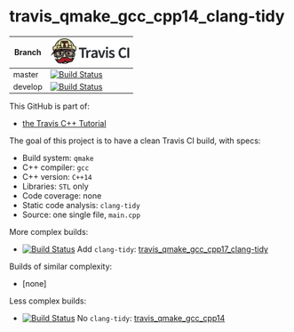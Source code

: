 # travis_qmake_gcc_cpp14_clang-tidy

Branch |[![Travis CI logo](pics/TravisCI.png)](https://travis-ci.org)
-------|----------------------------------------------------------------------------------------------------------------------------------------------------------------------------------------
master |[![Build Status](https://travis-ci.org/richelbilderbeek/travis_qmake_gcc_cpp14_clang-tidy.svg?branch=master)](https://travis-ci.org/richelbilderbeek/travis_qmake_gcc_cpp14_clang-tidy)
develop|[![Build Status](https://travis-ci.org/richelbilderbeek/travis_qmake_gcc_cpp14_clang-tidy.svg?branch=develop)](https://travis-ci.org/richelbilderbeek/travis_qmake_gcc_cpp14_clang-tidy)

This GitHub is part of:

 * [the Travis C++ Tutorial](https://github.com/richelbilderbeek/travis_cpp_tutorial)
 
The goal of this project is to have a clean Travis CI build, with specs:
 * Build system: `qmake`
 * C++ compiler: `gcc`
 * C++ version: `C++14`
 * Libraries: `STL` only
 * Code coverage: none
 * Static code analysis: `clang-tidy`
 * Source: one single file, `main.cpp`

More complex builds:

 * [![Build Status](https://travis-ci.org/richelbilderbeek/travis_qmake_gcc_cpp17_clang-tidy.svg?branch=master)](https://travis-ci.org/richelbilderbeek/travis_qmake_gcc_cpp17_clang-tidy) Add `clang-tidy`: [travis_qmake_gcc_cpp17_clang-tidy](https://www.github.com/richelbilderbeek/travis_qmake_gcc_cpp17_clang-tidy)

Builds of similar complexity:

 * [none]

Less complex builds:

 * [![Build Status](https://travis-ci.org/richelbilderbeek/travis_qmake_gcc_cpp14.svg?branch=master)](https://travis-ci.org/richelbilderbeek/travis_qmake_gcc_cpp14) No `clang-tidy`: [travis_qmake_gcc_cpp14](https://www.github.com/richelbilderbeek/travis_qmake_gcc_cpp14)


